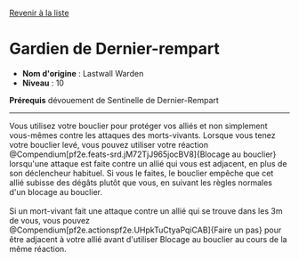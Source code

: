 [Revenir à la liste](list.md)

# Gardien de Dernier-rempart

 * **Nom d'origine** : Lastwall Warden
 * **Niveau** : 10


<p><span><strong>Prérequis</strong> dévouement de Sentinelle de Dernier-Rempart<br></span></p>
<hr>
<p>Vous utilisez votre bouclier pour protéger vos alliés et non simplement vous-mêmes contre les attaques des morts-vivants. Lorsque vous tenez votre bouclier levé, vous pouvez utiliser votre réaction @Compendium[pf2e.feats-srd.jM72TjJ965jocBV8]{Blocage au bouclier} lorsqu'une attaque est faite contre un allié qui vous est adjacent, en plus de son déclencheur habituel. Si vous le faites, le bouclier empêche que cet allié subisse des dégâts plutôt que vous, en suivant les règles normales d'un blocage au bouclier.<br><br>Si un mort-vivant fait une attaque contre un allié qui se trouve dans les 3m de vous, vous pouvez @Compendium[pf2e.actionspf2e.UHpkTuCtyaPqiCAB]{Faire un pas} pour être adjacent à votre allié avant d'utiliser Blocage au bouclier au cours de la même réaction.&nbsp;</p>